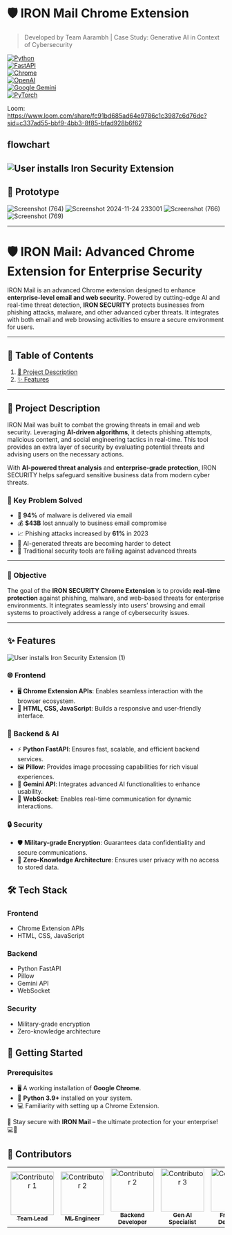 # 🛡️ IRON Mail Chrome Extension
> Developed by Team Aarambh | Case Study: Generative AI in Context of Cybersecurity

[![Python](https://img.shields.io/badge/Python-3.8%2B-blue.svg)](https://www.python.org/)  
[![FastAPI](https://img.shields.io/badge/FastAPI-Framework-green.svg)](https://fastapi.tiangolo.com/)  
[![Chrome](https://img.shields.io/badge/Chrome%20Extension-Web-blue.svg)](https://developer.chrome.com/docs/extensions/)  
[![OpenAI](https://img.shields.io/badge/OpenAI-GPT--4-green.svg)](https://openai.com/)  
[![Google Gemini](https://img.shields.io/badge/Google-Gemini-orange.svg)](https://blog.google/technology/ai/google-gemini-ai/)  
[![PyTorch](https://img.shields.io/badge/PyTorch-Framework-red.svg)](https://pytorch.org/)  


Loom: https://www.loom.com/share/fc91bd685ad64e9786c1c3987c6d76dc?sid=c337ad55-bbf9-4bb3-8f85-bfad928b6f62

## flowchart
![User installs Iron Security Extension](https://github.com/user-attachments/assets/3cef9f51-e35c-424b-b76e-712846b1ac07)
---
## 📖 Prototype
![Screenshot (764)](https://github.com/user-attachments/assets/9f6595b9-2c82-49cd-8ec3-091a6cce441c)
![Screenshot 2024-11-24 233001](https://github.com/user-attachments/assets/f1e3fe7b-4a6d-4e96-be40-0e7e90635473)
![Screenshot (766)](https://github.com/user-attachments/assets/cab20b25-fc79-4915-861f-83b870806f48)
![Screenshot (769)](https://github.com/user-attachments/assets/f2c1a5ce-6962-4b1f-aedb-8416b9108e97)


---
# 🛡️ IRON Mail: Advanced Chrome Extension for Enterprise Security

IRON Mail is an advanced Chrome extension designed to enhance **enterprise-level email and web security**. Powered by cutting-edge AI and real-time threat detection, **IRON SECURITY** protects businesses from phishing attacks, malware, and other advanced cyber threats. It integrates with both email and web browsing activities to ensure a secure environment for users.

---

## 📖 Table of Contents
1. [📜 Project Description](#-project-description)
2. [✨ Features](#-features)

---

## 📜 Project Description

IRON Mail was built to combat the growing threats in email and web security. Leveraging **AI-driven algorithms**, it detects phishing attempts, malicious content, and social engineering tactics in real-time. This tool provides an extra layer of security by evaluating potential threats and advising users on the necessary actions.

With **AI-powered threat analysis** and **enterprise-grade protection**, IRON SECURITY helps safeguard sensitive business data from modern cyber threats.

### 🔑 Key Problem Solved
- 🚨 **94%** of malware is delivered via email  
- 💰 **$43B** lost annually to business email compromise  
- 📈 Phishing attacks increased by **61%** in 2023  
- 🤖 AI-generated threats are becoming harder to detect  
- 🛑 Traditional security tools are failing against advanced threats  

---

### 🎯 Objective

The goal of the **IRON SECURITY Chrome Extension** is to provide **real-time protection** against phishing, malware, and web-based threats for enterprise environments. It integrates seamlessly into users’ browsing and email systems to proactively address a range of cybersecurity issues.

---

## ✨ Features
![User installs Iron Security Extension (1)](https://github.com/user-attachments/assets/930888ea-4b3b-4450-ab35-e2836a82fe1d)


### 🌐 **Frontend**
- 🖥️ **Chrome Extension APIs**: Enables seamless interaction with the browser ecosystem.  
- 🎨 **HTML, CSS, JavaScript**: Builds a responsive and user-friendly interface.

### 🧠 **Backend & AI**
- ⚡ **Python FastAPI**: Ensures fast, scalable, and efficient backend services.
- 🖼️ **Pillow**: Provides image processing capabilities for rich visual experiences.
- 🌌 **Gemini API**: Integrates advanced AI functionalities to enhance usability.
- 🔗 **WebSocket**: Enables real-time communication for dynamic interactions.

### 🔒 **Security**
- 🛡️ **Military-grade Encryption**: Guarantees data confidentiality and secure communications.
- 🚫 **Zero-Knowledge Architecture**: Ensures user privacy with no access to stored data.


## 🛠️ **Tech Stack**

### **Frontend**
- Chrome Extension APIs  
- HTML, CSS, JavaScript

### **Backend**
- Python FastAPI  
- Pillow  
- Gemini API  
- WebSocket  

### **Security**
- Military-grade encryption  
- Zero-knowledge architecture  



## 🚀 **Getting Started**

### **Prerequisites**
- 🖥️ A working installation of **Google Chrome**.
- 🐍 **Python 3.9+** installed on your system.
- 💻 Familiarity with setting up a Chrome Extension.


🚀 Stay secure with **IRON Mail** – the ultimate protection for your enterprise! 💻🔐

## 🤝 Contributors

<div align="center">
  <table>
    <tr>
      <td align="center">
        <a href="https://github.com/atharvaawatade">
       <img src="https://github.com/user-attachments/assets/dbeffa37-317c-4b8b-95bf-d82764e4f1fc" width="100px;" alt="Contributor 1"/>
       <br />
    <sub><b>Team Lead</b></sub>
  </a>
</td>
<td align="center">
  <a href="https://github.com/Chhavimohitkar65">
    <img src="https://github.com/user-attachments/assets/3ada957b-1b4c-461b-b320-8cbd00d0b129" width="100px;" alt="Contributor 2"/>
    <br />
    <sub><b>ML Engineer</b></sub>
  </a>
</td>
<td align="center">
  <a href="https://github.com/pawarspeaks">
    <img src="https://github.com/user-attachments/assets/b497c3e6-b974-45de-9691-28bd8e82cd6e" width="100px;" alt="Contributor 2"/>
    <br />
    <sub><b>Backend Developer</b></sub>
  </a>
</td>
<td align="center">
  <a href="https://github.com/devashish8282">
    <img src="https://github.com/user-attachments/assets/459ce536-140d-49e6-ba7a-5f3178b4e085" width="100px;" alt="Contributor 3"/>
    <br />
    <sub><b>Gen AI Specialist</b></sub>
  </a>
      </td>
<td align="center">
  <a href="https://github.com/shahilsh">
    <img src="https://github.com/user-attachments/assets/cad60384-09b0-4f53-83f9-7de918073de7" width="100px;" alt="Contributor 2"/>
    <br />
    <sub><b>FrontEnd Developer</b></sub>
  </a>
</td>
    </tr>
  </table>
</div>
